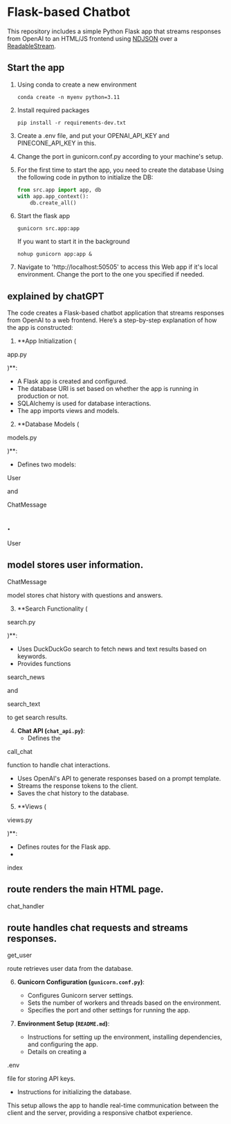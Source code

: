 # Flask-based Chatbot

This repository includes a simple Python Flask app that streams responses from OpenAI
to an HTML/JS frontend using [NDJSON](http://ndjson.org/) over a [ReadableStream](https://developer.mozilla.org/en-US/docs/Web/API/ReadableStream).

## Start the app
1. Using conda to create a new environment
    ```shell
    conda create -n myenv python=3.11
    ```

2. Install required packages
    ```shell
    pip install -r requirements-dev.txt
    ```

3. Create a .env file, and put your OPENAI_API_KEY and PINECONE_API_KEY in this.

4. Change the port in gunicorn.conf.py according to your machine's setup.

5. For the first time to start the app, you need to create the database
    Using the following code in python to initialize the DB:
    ```python
    from src.app import app, db
    with app.app_context():
        db.create_all()
    ```

6. Start the flask app
    ```shell
    gunicorn src.app:app
    ```

    If you want to start it in the background
    ```shell
    nohup gunicorn app:app &
    ```

7. Navigate to 'http://localhost:50505' to access this Web app if it's local environment. Change the port to the one you specified if needed.


## explained by chatGPT

The code creates a Flask-based chatbot application that streams responses from OpenAI to a web frontend. Here’s a step-by-step explanation of how the app is constructed:

1. **App Initialization (

app.py

)**:
   - A Flask app is created and configured.
   - The database URI is set based on whether the app is running in production or not.
   - SQLAlchemy is used for database interactions.
   - The app imports views and models.

2. **Database Models (

models.py

)**:
   - Defines two models: 

User

 and 

ChatMessage

.
   - 

User

 model stores user information.
   - 

ChatMessage

 model stores chat history with questions and answers.

3. **Search Functionality (

search.py

)**:
   - Uses DuckDuckGo search to fetch news and text results based on keywords.
   - Provides functions 

search_news

 and 

search_text

 to get search results.

4. **Chat API (`chat_api.py`)**:
   - Defines the 

call_chat

 function to handle chat interactions.
   - Uses OpenAI's API to generate responses based on a prompt template.
   - Streams the response tokens to the client.
   - Saves the chat history to the database.

5. **Views (

views.py

)**:
   - Defines routes for the Flask app.
   - 

index

 route renders the main HTML page.
   - 

chat_handler

 route handles chat requests and streams responses.
   - 

get_user

 route retrieves user data from the database.

6. **Gunicorn Configuration (`gunicorn.conf.py`)**:
   - Configures Gunicorn server settings.
   - Sets the number of workers and threads based on the environment.
   - Specifies the port and other settings for running the app.

7. **Environment Setup (`README.md`)**:
   - Instructions for setting up the environment, installing dependencies, and configuring the app.
   - Details on creating a 

.env

 file for storing API keys.
   - Instructions for initializing the database.

This setup allows the app to handle real-time communication between the client and the server, providing a responsive chatbot experience.